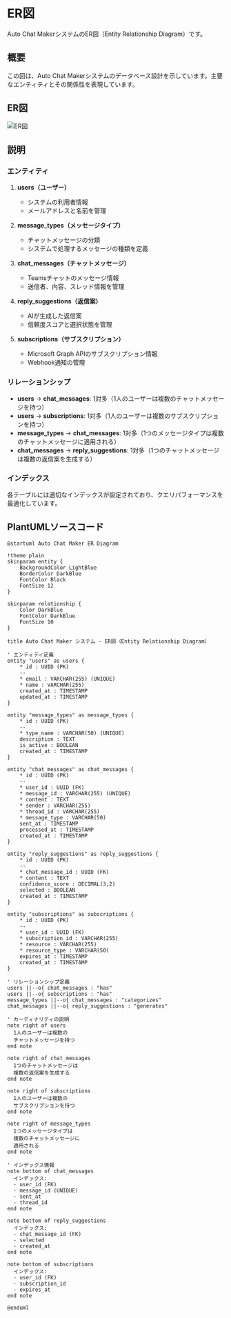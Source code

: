 # ER図

Auto Chat MakerシステムのER図（Entity Relationship Diagram）です。

## 概要

この図は、Auto Chat Makerシステムのデータベース設計を示しています。主要なエンティティとその関係性を表現しています。

## ER図

![ER図](https://www.plantuml.com/plantuml/png/SoWkIImgAStDuU8gBKbL2D0rKj2rKl1DpSd91m00)

## 説明

### エンティティ

1. **users（ユーザー）**
   - システムの利用者情報
   - メールアドレスと名前を管理

2. **message_types（メッセージタイプ）**
   - チャットメッセージの分類
   - システムで処理するメッセージの種類を定義

3. **chat_messages（チャットメッセージ）**
   - Teamsチャットのメッセージ情報
   - 送信者、内容、スレッド情報を管理

4. **reply_suggestions（返信案）**
   - AIが生成した返信案
   - 信頼度スコアと選択状態を管理

5. **subscriptions（サブスクリプション）**
   - Microsoft Graph APIのサブスクリプション情報
   - Webhook通知の管理

### リレーションシップ

- **users** → **chat_messages**: 1対多（1人のユーザーは複数のチャットメッセージを持つ）
- **users** → **subscriptions**: 1対多（1人のユーザーは複数のサブスクリプションを持つ）
- **message_types** → **chat_messages**: 1対多（1つのメッセージタイプは複数のチャットメッセージに適用される）
- **chat_messages** → **reply_suggestions**: 1対多（1つのチャットメッセージは複数の返信案を生成する）

### インデックス

各テーブルには適切なインデックスが設定されており、クエリパフォーマンスを最適化しています。

## PlantUMLソースコード

```plantuml
@startuml Auto Chat Maker ER Diagram

!theme plain
skinparam entity {
    BackgroundColor LightBlue
    BorderColor DarkBlue
    FontColor Black
    FontSize 12
}

skinparam relationship {
    Color DarkBlue
    FontColor DarkBlue
    FontSize 10
}

title Auto Chat Maker システム - ER図（Entity Relationship Diagram）

' エンティティ定義
entity "users" as users {
    * id : UUID (PK)
    --
    * email : VARCHAR(255) (UNIQUE)
    * name : VARCHAR(255)
    created_at : TIMESTAMP
    updated_at : TIMESTAMP
}

entity "message_types" as message_types {
    * id : UUID (PK)
    --
    * type_name : VARCHAR(50) (UNIQUE)
    description : TEXT
    is_active : BOOLEAN
    created_at : TIMESTAMP
}

entity "chat_messages" as chat_messages {
    * id : UUID (PK)
    --
    * user_id : UUID (FK)
    * message_id : VARCHAR(255) (UNIQUE)
    * content : TEXT
    * sender : VARCHAR(255)
    * thread_id : VARCHAR(255)
    * message_type : VARCHAR(50)
    sent_at : TIMESTAMP
    processed_at : TIMESTAMP
    created_at : TIMESTAMP
}

entity "reply_suggestions" as reply_suggestions {
    * id : UUID (PK)
    --
    * chat_message_id : UUID (FK)
    * content : TEXT
    confidence_score : DECIMAL(3,2)
    selected : BOOLEAN
    created_at : TIMESTAMP
}

entity "subscriptions" as subscriptions {
    * id : UUID (PK)
    --
    * user_id : UUID (FK)
    * subscription_id : VARCHAR(255)
    * resource : VARCHAR(255)
    * resource_type : VARCHAR(50)
    expires_at : TIMESTAMP
    created_at : TIMESTAMP
}

' リレーションシップ定義
users ||--o{ chat_messages : "has"
users ||--o{ subscriptions : "has"
message_types ||--o{ chat_messages : "categorizes"
chat_messages ||--o{ reply_suggestions : "generates"

' カーディナリティの説明
note right of users
  1人のユーザーは複数の
  チャットメッセージを持つ
end note

note right of chat_messages
  1つのチャットメッセージは
  複数の返信案を生成する
end note

note right of subscriptions
  1人のユーザーは複数の
  サブスクリプションを持つ
end note

note right of message_types
  1つのメッセージタイプは
  複数のチャットメッセージに
  適用される
end note

' インデックス情報
note bottom of chat_messages
  インデックス:
  - user_id (FK)
  - message_id (UNIQUE)
  - sent_at
  - thread_id
end note

note bottom of reply_suggestions
  インデックス:
  - chat_message_id (FK)
  - selected
  - created_at
end note

note bottom of subscriptions
  インデックス:
  - user_id (FK)
  - subscription_id
  - expires_at
end note

@enduml
```
